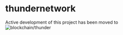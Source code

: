 # thundernetwork

Active development of this project has been moved to ![blockchain/thunder](https://github.com/blockchain/thunder)
